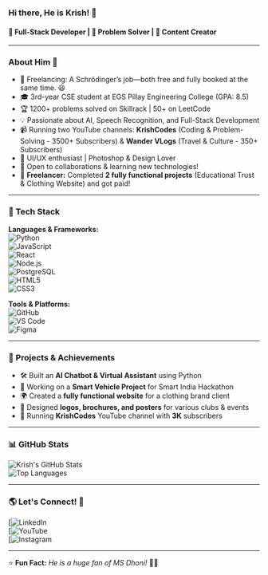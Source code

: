 ### Hi there, He is Krish! 👋  

#### 🚀 Full-Stack Developer | 🧠 Problem Solver | 🎥 Content Creator  

---

### About Him 🚀  
- 🚀 Freelancing: A Schrödinger’s job—both free and fully booked at the same time. 😆
- 🎓 3rd-year CSE student at EGS Pillay Engineering College (GPA: 8.5)
- 🏆 1200+ problems solved on Skillrack | 50+ on LeetCode
- 💡 Passionate about AI, Speech Recognition, and Full-Stack Development
- 📹 Running two YouTube channels: **KrishCodes** (Coding & Problem-Solving - 3500+ Subscribers) & **Wander VLogs** (Travel & Culture - 350+ Subscribers)
- 🎨 UI/UX enthusiast | Photoshop & Design Lover
- 💬 Open to collaborations & learning new technologies!
- 💼 **Freelancer:** Completed **2 fully functional projects** (Educational Trust & Clothing Website) and got paid!

---

### 🚀 Tech Stack  

**Languages & Frameworks:**  
![Python](https://img.shields.io/badge/-Python-3776AB?style=flat&logo=python&logoColor=white)  
![JavaScript](https://img.shields.io/badge/-JavaScript-F7DF1E?style=flat&logo=javascript&logoColor=black)  
![React](https://img.shields.io/badge/-React-61DAFB?style=flat&logo=react&logoColor=black)  
![Node.js](https://img.shields.io/badge/-Node.js-339933?style=flat&logo=node.js&logoColor=white)  
![PostgreSQL](https://img.shields.io/badge/-PostgreSQL-4169E1?style=flat&logo=postgresql&logoColor=white)  
![HTML5](https://img.shields.io/badge/-HTML5-E34F26?style=flat&logo=html5&logoColor=white)  
![CSS3](https://img.shields.io/badge/-CSS3-1572B6?style=flat&logo=css3)  

**Tools & Platforms:**  
![GitHub](https://img.shields.io/badge/-GitHub-181717?style=flat&logo=github)  
![VS Code](https://img.shields.io/badge/-VS%20Code-007ACC?style=flat&logo=visual-studio-code)  
![Figma](https://img.shields.io/badge/-Figma-F24E1E?style=flat&logo=figma&logoColor=white)  

---

### 🌟 Projects & Achievements  

- 🛠 Built an **AI Chatbot & Virtual Assistant** using Python  
- 🚗 Working on a **Smart Vehicle Project** for Smart India Hackathon  
- 🌍 Created a **fully functional website** for a clothing brand client  
- 🎨 Designed **logos, brochures, and posters** for various clubs & events  
- 🎤 Running **KrishCodes** YouTube channel with **3K** subscribers 

---

### 📊 GitHub Stats  
![Krish's GitHub Stats](https://github-readme-stats.vercel.app/api?username=Krishnarajan7&show_icons=true&theme=radical)  
![Top Languages](https://github-readme-stats.vercel.app/api/top-langs/?username=Krishnarajan7&layout=compact&theme=radical)  


---

### 🌎 Let's Connect! 🔗  
[![LinkedIn](https://www.linkedin.com/in/krishnarajan007?utm_source=share&utm_campaign=share_via&utm_content=profile&utm_medium=android_app)  
[![YouTube](https://youtube.com/@krishcodes-io?si=KCFnl_poYzTY_OsM)  
[![Instagram](https://www.instagram.com/_.krish.irizz?igsh=MXV6eHJ4dHQxeHZqbg==)  

---

⭐ **Fun Fact:** *He is a huge fan of MS Dhoni!* 🏏🔥
